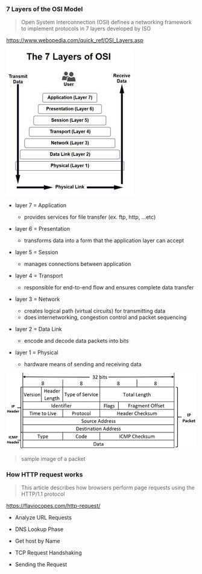 

### 7 Layers of the OSI Model

> Open System Interconnection (OSI) defines a networking framework to implement protocols in 7 layers developed by ISO

https://www.webopedia.com/quick_ref/OSI_Layers.asp

<p>
  <img src="https://github.com/dnErf/tap-in/blob/master/images/7-layers-of-osi.jpg"/>
</p>

- layer 7 = Application
  - provides services for file transfer (ex. ftp, http, ...etc)

- layer 6 = Presentation
  - transforms data into a form that the application layer can accept

- layer 5 = Session
  - manages connections between application

- layer 4 = Transport
  - responsible for end-to-end flow and ensures complete data transfer

- layer 3 = Network
  - creates logical path (virtual circuits) for transmitting data
  - does internetworking, congestion control and packet sequencing

- layer 2 = Data Link
  - encode and decode data packets into bits

- layer 1 = Physical
  - hardware means of sending and receiving data

<p>
  <img src="https://github.com/dnErf/tap-in/blob/master/images/icmp-packet-structure.png"/>
</p>

> sample image of a packet

### How HTTP request works

> This article describes how browsers perform page requests using the HTTP/1.1 protocol

https://flaviocopes.com/http-request/

- Analyze URL Requests

- DNS Lookup Phase

- Get host by Name

- TCP Request Handshaking

- Sending the Request